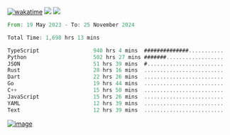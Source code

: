 [![wakatime](https://wakatime.com/badge/user/00eead22-fb14-4dd0-ab8a-3625cafbd50d.svg)](https://wakatime.com/@00eead22-fb14-4dd0-ab8a-3625cafbd50d)
![](https://komarev.com/ghpvc/?username=flatypus)
![](https://pixel.flatypus.me/flatypus?type=tracker)
<!--START_SECTION:waka-->

```rust
From: 19 May 2023 - To: 25 November 2024

Total Time: 1,698 hrs 13 mins

TypeScript                 940 hrs 4 mins  ##############...........   55.11 %
Python                     502 hrs 27 mins #######..................   29.45 %
JSON                       51 hrs 39 mins  #........................   03.03 %
Rust                       28 hrs 16 mins  .........................   01.66 %
Dart                       22 hrs 26 mins  .........................   01.32 %
Go                         19 hrs 44 mins  .........................   01.16 %
C++                        15 hrs 50 mins  .........................   00.93 %
JavaScript                 15 hrs 26 mins  .........................   00.91 %
YAML                       12 hrs 39 mins  .........................   00.74 %
Text                       12 hrs 39 mins  .........................   00.74 %
```

<!--END_SECTION:waka-->
[<img alt="image" src="https://github.com/flatypus/flatypus/assets/68029599/0a302dc1-501c-43a0-ae8d-37ec4817f3bd">](https://flatypus.me)

